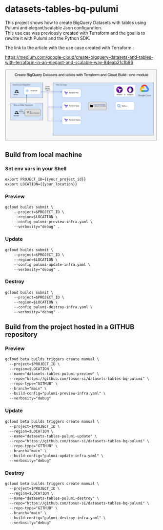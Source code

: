 # datasets-tables-bq-pulumi

This project shows how to create BigQuery Datasets with tables using Pulumi and elegant/scalable Json configuration.\
This use cas was previously created with Terraform and the goal is to rewrite it with Pulumi and the Python SDK.

The link to the article with the use case created with Terraform : 

https://medium.com/google-cloud/create-bigquery-datasets-and-tables-with-terraform-in-an-elegant-and-scalable-way-84eab21c1b96

![datasets_with_tables_one_module_terraform.png](images%2Fdatasets_with_tables_one_module_terraform.png)

## Build from local machine

### Set env vars in your Shell

```shell
export PROJECT_ID={{your_project_id}}
export LOCATION={{your_location}}
```

### Preview

```shell
gcloud builds submit \
    --project=$PROJECT_ID \
    --region=$LOCATION \
    --config pulumi-preview-infra.yaml \
    --verbosity="debug" .
```


### Update

```shell
gcloud builds submit \
    --project=$PROJECT_ID \
    --region=$LOCATION \
    --config pulumi-update-infra.yaml \
    --verbosity="debug" .
```

### Destroy

```shell
gcloud builds submit \
    --project=$PROJECT_ID \
    --region=$LOCATION \
    --config pulumi-destroy-infra.yaml \
    --verbosity="debug" .
```

## Build from the project hosted in a GITHUB repository

### Preview

```shell
gcloud beta builds triggers create manual \
  --project=$PROJECT_ID \
  --region=$LOCATION \
  --name="datasets-tables-pulumi-preview" \
  --repo="https://github.com/tosun-si/datasets-tables-bq-pulumi" \
  --repo-type="GITHUB" \
  --branch="main" \
  --build-config="pulumi-preview-infra.yaml" \
  --verbosity="debug"
```

### Update

```shell
gcloud beta builds triggers create manual \
  --project=$PROJECT_ID \
  --region=$LOCATION \
  --name="datasets-tables-pulumi-update" \
  --repo="https://github.com/tosun-si/datasets-tables-bq-pulumi" \
  --repo-type="GITHUB" \
  --branch="main" \
  --build-config="pulumi-update-infra.yaml" \
  --verbosity="debug"
```

### Destroy

```shell
gcloud beta builds triggers create manual \
  --project=$PROJECT_ID \
  --region=$LOCATION \
  --name="datasets-tables-pulumi-destroy" \
  --repo="https://github.com/tosun-si/datasets-tables-bq-pulumi" \
  --repo-type="GITHUB" \
  --branch="main" \
  --build-config="pulumi-destroy-infra.yaml" \
  --verbosity="debug"
```


